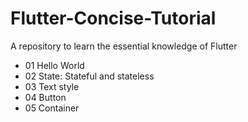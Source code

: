 # Flutter-Concise-Tutorial
A repository to learn the essential knowledge of Flutter

- 01 Hello World
- 02 State: Stateful and stateless
- 03 Text style
- 04 Button
- 05 Container

